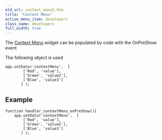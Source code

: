 ```yaml
---
old_url: context_menu2.htm
title: "Context Menu"
active_menu_item: developers
class_name: developers
full_width: true
---
```



The [Context Menu](/developers/documentation/product-guide/widget-properties-events/beta/context-menu) widget can be populated by code with the OnPreShow event

The following object is used

    app.setData('contextMenu',  [
            ['Red', 'value'],
            ['Green', 'value2'],
            ['Blue', 'value3']
           ] );
## Example  

    function handler_contextMenu_onPreShow(){
        app.setData('contextMenu',  [
            ['Red', 'value'],
            ['Green', 'value2'],
            ['Blue', 'value3']
           ] );
   




